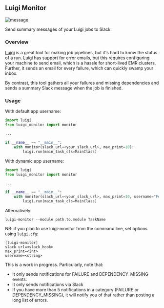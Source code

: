 ## Luigi Monitor

![message](https://raw.github.com/hudl/luigi-monitor/master/message.png)

Send summary messages of your Luigi jobs to Slack.

### Overview

[Luigi](https://github.com/spotify/luigi) is a great tool for making
job pipelines, but it's hard to know the status of a run. Luigi has
support for error emails, but this requires configuring your machine
to send email, which is a hassle for short-lived EMR clusters. Further,
it sends an email for every failure, which can quickly swamp your inbox.

By contrast, this tool gathers all your failures and missing dependencies
and sends a summary Slack message when the job is finished.

### Usage

With default app username:
```python
import luigi
from luigi_monitor import monitor

...

if __name__ == "__main__":
    with monitor(slack_url=<your_slack_url>, max_print=10):
        luigi.run(main_task_cls=MainClass)

```

With dynamic app username:
```python
import luigi
from luigi_monitor import monitor

...

if __name__ == "__main__":
    with monitor(slack_url=<your_slack_url>, max_print=10, username="FooBar Monitor"):
        luigi.run(main_task_cls=MainClass)

```

Alternatively:

`luigi-monitor --module path.to.module TaskName`

NB: if you plan to use luigi-monitor from the command line, set options using `luigi.cfg`:
```
[luigi-monitor]
slack_url=<slack_hook>
max_print=<int>
username=<string>
```


This is a work in progress. Particularly, note that:

* It only sends notifications for FAILURE and DEPENDENCY_MISSING
events.
* It only sends notifications via Slack
* If you have more than 5 notifications in a category (FAILURE or
DEPENDENCY_MISSING), it will notify you of that rather than posting
a long list of errors.
